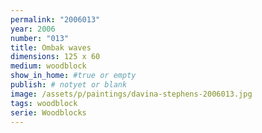 ```yaml
---
permalink: "2006013"
year: 2006
number: "013"
title: Ombak waves
dimensions: 125 x 60
medium: woodblock
show_in_home: #true or empty
publish: # notyet or blank
image: /assets/p/paintings/davina-stephens-2006013.jpg
tags: woodblock
serie: Woodblocks
---
```

